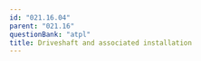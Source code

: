 ```yaml
---
id: "021.16.04"
parent: "021.16"
questionBank: "atpl"
title: Driveshaft and associated installation
---
```

